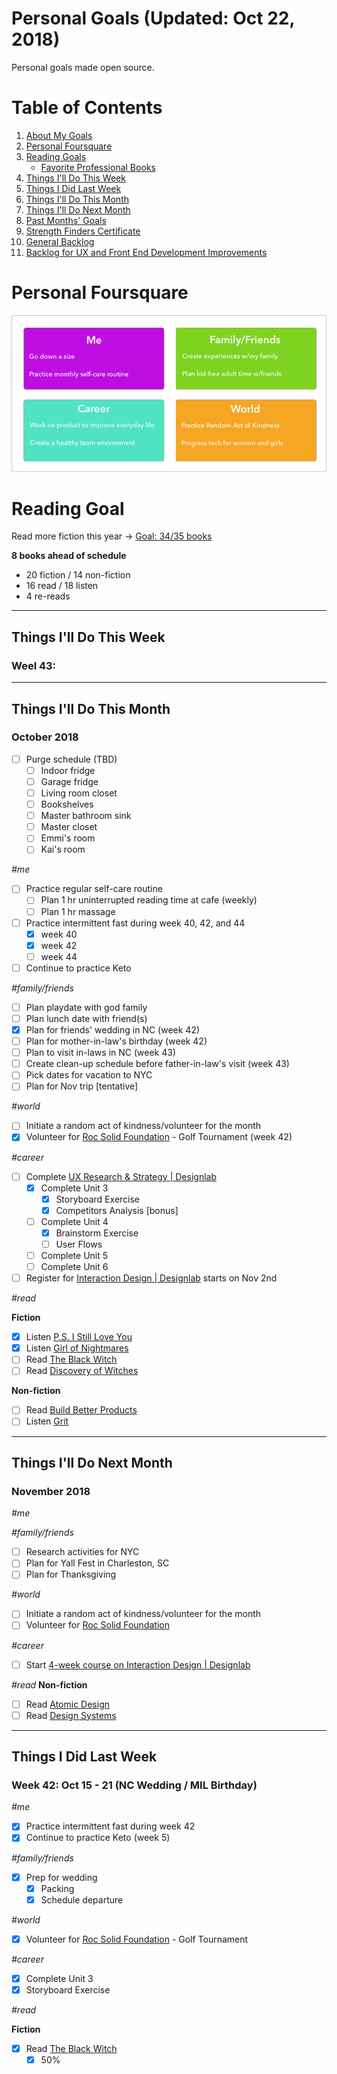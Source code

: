 Personal Goals (Updated: Oct 22, 2018)
==============

Personal goals made open source. 

# Table of Contents
1. [About My Goals](https://github.com/candicodeit/personal-goals/blob/master/about.md)
2. [Personal Foursquare](https://github.com/candicodeit/personal-goals/tree/master#personal-foursquare)
3. [Reading Goals](https://github.com/candicodeit/personal-goals/tree/master#reading-goal)
    * [Favorite Professional Books](https://github.com/candicodeit/personal-goals/blob/master/books.md)
4. [Things I'll Do This Week](https://github.com/candicodeit/personal-goals/tree/master#things-ill-do-this-week--week-41-oct-8---14)
5. [Things I Did Last Week](https://github.com/candicodeit/personal-goals/tree/master#things-ill-do-this-week--week-41-oct-8---14)
6. [Things I'll Do This Month](https://github.com/candicodeit/personal-goals/tree/master#things-ill-do-this-week--week-41-oct-8---14)
7. [Things I'll Do Next Month](https://github.com/candicodeit/personal-goals/tree/master#things-ill-do-this-week--week-41-oct-8---14)
8. [Past Months' Goals](https://github.com/candicodeit/personal-goals/tree/master/2018)
9. [Strength Finders Certificate](https://github.com/candicodeit/personal-goals/blob/master/strength-finders_2.0/StrengthFinders%20-%20Certificate.pdf)
10. [General Backlog](https://github.com/candicodeit/personal-goals/blob/master/backlog.md)
11. [Backlog for UX and Front End Development Improvements](https://github.com/candicodeit/personal-goals/blob/master/ux-dev.md)


# Personal Foursquare
![Foursquare](https://github.com/candicodeit/personal-goals/blob/master/imgs/2018-foursquare.png?raw=true "2018 Personal Foursquare")

# Reading Goal
Read more fiction this year -> [Goal: 34/35 books](https://www.goodreads.com/user_challenges/10348403) 

**8 books ahead of schedule**
  - 20 fiction / 14 non-fiction
  - 16 read /  18 listen
  - 4 re-reads
---

## Things I'll Do This Week 
### Weel 43:  
  
---

## Things I'll Do This Month 
### October 2018

- [ ] Purge schedule (TBD)
  - [ ] Indoor fridge
  - [ ] Garage fridge
  - [ ] Living room closet
  - [ ] Bookshelves
  - [ ] Master bathroom sink
  - [ ] Master closet
  - [ ] Emmi's room
  - [ ] Kai's room 

_#me_
- [ ] Practice regular self-care routine
  - [ ] Plan 1 hr uninterrupted reading time at cafe (weekly)
  - [ ] Plan 1 hr massage 
- [ ] Practice intermittent fast during week 40, 42, and 44
  - [x] week 40
  - [x] week 42
  - [ ] week 44
- [ ] Continue to practice Keto

_#family/friends_
- [ ] Plan playdate with god family
- [ ] Plan lunch date with friend(s)
- [x] Plan for friends' wedding in NC (week 42)
- [ ] Plan for mother-in-law's birthday (week 42)
- [ ] Plan to visit in-laws in NC (week 43)
- [ ] Create clean-up schedule before father-in-law's visit (week 43)
- [ ] Pick dates for vacation to NYC
- [ ] Plan for Nov trip [tentative]

_#world_
- [ ] Initiate a random act of kindness/volunteer for the month
- [x] Volunteer for [Roc Solid Foundation](http://rocsolidfoundation.org/) - Golf Tournament (week 42)

_#career_ 
- [ ] Complete [UX Research & Strategy | Designlab](https://trydesignlab.com/ux-design-course/)
  - [x] Complete Unit 3
    - [x] Storyboard Exercise
    - [x] Competitors Analysis [bonus]
  - [ ] Complete Unit 4
    - [x] Brainstorm Exercise
    - [ ] User Flows
  - [ ] Complete Unit 5
  - [ ] Complete Unit 6
- [ ] Register for [Interaction Design | Designlab](https://trydesignlab.com/interaction-design-course/) starts on Nov 2nd

_#read_

**Fiction**
- [x] Listen [P.S. I Still Love You](https://www.goodreads.com/book/show/25606271-p-s-i-still-love-you)
- [x] Listen [Girl of Nightmares](https://www.goodreads.com/book/show/12507214-girl-of-nightmares)
- [ ] Read [The Black Witch](https://www.goodreads.com/book/show/25740412-the-black-witch)
- [ ] Read [Discovery of Witches](https://www.goodreads.com/book/show/8667848-a-discovery-of-witches)

**Non-fiction**
- [ ] Read [Build Better Products](https://www.goodreads.com/book/show/32856281-build-better-products)
- [ ] Listen [Grit](https://www.goodreads.com/book/show/27213329-grit)
--- 

## Things I'll Do Next Month
### November 2018
_#me_

_#family/friends_
- [ ] Research activities for NYC
- [ ] Plan for Yall Fest in Charleston, SC
- [ ] Plan for Thanksgiving 

_#world_
- [ ] Initiate a random act of kindness/volunteer for the month
- [ ] Volunteer for [Roc Solid Foundation](http://rocsolidfoundation.org/) 

_#career_
 - [ ] Start [4-week course on Interaction Design | Designlab](https://trydesignlab.com/interaction-design-course/)
  
_#read_
**Non-fiction**
- [ ] Read [Atomic Design](https://www.goodreads.com/book/show/29567165-atomic-design) 
- [ ] Read [Design Systems](https://www.goodreads.com/book/show/35857970-design-systems) 

--- 
## Things I Did Last Week 
### Week 42: Oct 15 - 21 (NC Wedding / MIL Birthday)

_#me_
- [x] Practice intermittent fast during week 42
- [x] Continue to practice Keto (week 5)

_#family/friends_
- [x] Prep for wedding 
  - [x] Packing
  - [x] Schedule departure 

_#world_
- [x] Volunteer for [Roc Solid Foundation](http://rocsolidfoundation.org/) - Golf Tournament 

_#career_
- [x] Complete Unit 3
 - [x] Storyboard Exercise
 
_#read_

**Fiction**
- [x] Read [The Black Witch](https://www.goodreads.com/book/show/25740412-the-black-witch)
  - [x] 50%
